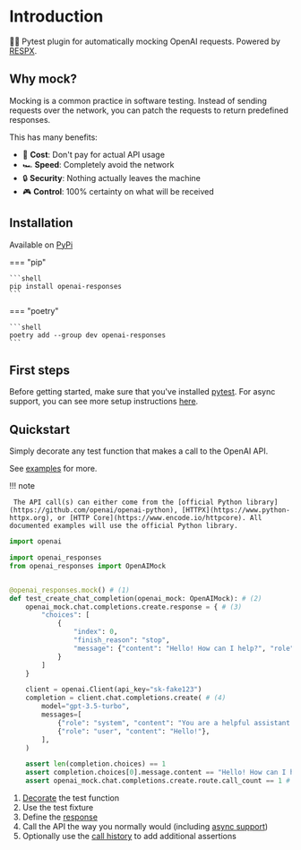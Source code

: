 # Introduction

🧪🤖 Pytest plugin for automatically mocking OpenAI requests. Powered by [RESPX](https://github.com/lundberg/respx).

## Why mock?

Mocking is a common practice in software testing. Instead of sending requests over the network, you can patch the requests to return predefined responses.

This has many benefits:

- 🤑 **Cost**: Don't pay for actual API usage
- 🏎️ **Speed**: Completely avoid the network
- 🔒 **Security**: Nothing actually leaves the machine
- 🎮 **Control**: 100% certainty on what will be received

## Installation

Available on [PyPi](https://pypi.org/project/openai-responses/)

=== "pip"

    ```shell
    pip install openai-responses
    ```

=== "poetry"

    ```shell
    poetry add --group dev openai-responses
    ```

## First steps

Before getting started, make sure that you've installed [pytest](https://pytest.org/en/7.0.x/contents.html). For async support, you can see more setup instructions [here](user_guide/async.md).

## Quickstart

Simply decorate any test function that makes a call to the OpenAI API.

See [examples](https://github.com/mharrisb1/openai-responses-python/tree/main/examples) for more.

!!! note

     The API call(s) can either come from the [official Python library](https://github.com/openai/openai-python), [HTTPX](https://www.python-httpx.org), or [HTTP Core](https://www.encode.io/httpcore). All documented examples will use the official Python library.

```python linenums="1" hl_lines="7 8 9 20 30"
import openai

import openai_responses
from openai_responses import OpenAIMock


@openai_responses.mock() # (1)
def test_create_chat_completion(openai_mock: OpenAIMock): # (2)
    openai_mock.chat.completions.create.response = { # (3)
        "choices": [
            {
                "index": 0,
                "finish_reason": "stop",
                "message": {"content": "Hello! How can I help?", "role": "assistant"},
            }
        ]
    }

    client = openai.Client(api_key="sk-fake123")
    completion = client.chat.completions.create( # (4)
        model="gpt-3.5-turbo",
        messages=[
            {"role": "system", "content": "You are a helpful assistant."},
            {"role": "user", "content": "Hello!"},
        ],
    )

    assert len(completion.choices) == 1
    assert completion.choices[0].message.content == "Hello! How can I help?"
    assert openai_mock.chat.completions.create.route.call_count == 1 # (5)
```

1. [Decorate](user_guide/overview.md#modalities) the test function
2. Use the test fixture
3. Define the [response](user_guide/responses.md)
4. Call the API the way you normally would (including [async support](user_guide/async.md))
5. Optionally use the [call history](user_guide/overview.md#call-history) to add additional assertions
